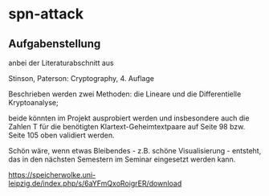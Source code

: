 # spn-attack

## Aufgabenstellung

anbei der Literaturabschnitt aus

Stinson, Paterson: Cryptography, 4. Auflage

Beschrieben werden zwei Methoden:
die Lineare und die Differentielle Kryptoanalyse;

beide könnten im Projekt ausprobiert werden und insbesondere auch die 
Zahlen T für die benötigten Klartext-Geheimtextpaare auf Seite 98 bzw. 
Seite 105 oben validiert werden.

Schön wäre, wenn etwas Bleibendes - z.B. schöne Visualisierung - 
entsteht, das in den nächsten Semestern im Seminar eingesetzt werden kann.

https://speicherwolke.uni-leipzig.de/index.php/s/6aYFmQxoRoigrER/download
